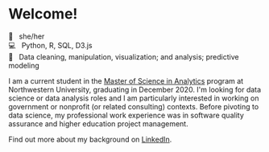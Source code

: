 <!--
**lauriemerrell/lauriemerrell** is a ✨ _special_ ✨ repository because its `README.md` (this file) appears on your GitHub profile. -->

# Welcome!

👤 &nbsp; she/her\
💻 &nbsp; Python, R, SQL, D3.js\
🔢 &nbsp; Data cleaning, manipulation, visualization; and analysis; predictive modeling

I am a current student in the [Master of Science in Analytics](https://www.mccormick.northwestern.edu/analytics/) program at Northwestern University, graduating in December 2020. I'm looking for data science or data analysis roles and I am particularly interested in working on government or nonprofit (or related consulting) contexts. Before pivoting to data science, my professional work experience was in software quality assurance and higher education project management. 

Find out more about my background on [LinkedIn](https://www.linkedin.com/in/laurie-merrell/).
